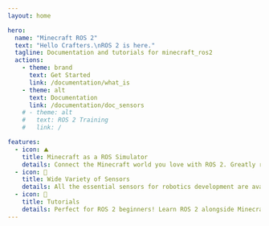 ```yaml
---
layout: home

hero:
  name: "Minecraft ROS 2"
  text: "Hello Crafters.\nROS 2 is here."
  tagline: Documentation and tutorials for minecraft_ros2
  actions:
    - theme: brand
      text: Get Started
      link: /documentation/what_is
    - theme: alt
      text: Documentation
      link: /documentation/doc_sensors
    # - theme: alt
    #   text: ROS 2 Training
    #   link: /

features:
  - icon: ⛰️
    title: Minecraft as a ROS Simulator
    details: Connect the Minecraft world you love with ROS 2. Greatly reduce the cost of building an end-to-end simulator.
  - icon: 🚗
    title: Wide Variety of Sensors
    details: All the essential sensors for robotics development are available! Cameras, LiDARs, and IMUs with real-world parameters are included by default.
  - icon: 📃
    title: Tutorials
    details: Perfect for ROS 2 beginners! Learn ROS 2 alongside Minecraft. Official tutorials using minecraft_ros2 are abundantly available.
---
```

